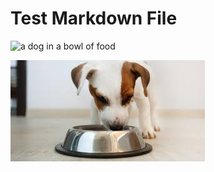 # Test Markdown File

![a dog in a bowl of food](https://images.pexels.com/photos/39317/chihuahua-dog-puppy-cute-39317.jpeg?auto=compress&cs=tinysrgb&w=1260&h=750&dpr=2)

![](https://github.com/sam9111/markdown-accessibility-helper/blob/main/puppy.jpeg?raw=true)
